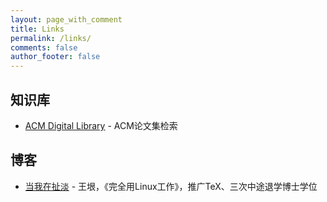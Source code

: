 ```yaml
---
layout: page_with_comment
title: Links
permalink: /links/
comments: false
author_footer: false
---
```

## 知识库
* [ACM Digital Library](https://dl.acm.org/) - ACM论文集检索

## 博客 
* [当我在扯淡](http://www.yinwang.org/) - 王垠，《完全用Linux工作》，推广TeX、三次中途退学博士学位

